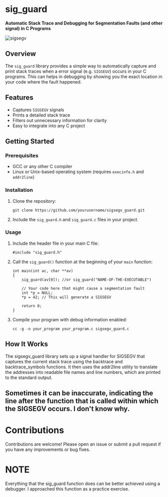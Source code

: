 # sig_guard

**Automatic Stack Trace and Debugging for Segmentation Faults (and other signal) in C Programs**

![sigsegv](https://github.com/user-attachments/assets/8e1a39c1-7a14-4b68-a255-ea8162a01813)


## Overview

The `sig_guard` library provides a simple way to automatically capture and print stack traces when a error signal (e.g. `SIGSEGV`) occurs in your C programs.
This can helps in debugging by showing you the exact location in your code where the fault happened.

## Features

- Captures `SIGSEGV` signals
- Prints a detailed stack trace
- Filters out unnecessary information for clarity
- Easy to integrate into any C project

## Getting Started

### Prerequisites

- GCC or any other C compiler
- Linux or Unix-based operating system (requires `execinfo.h` and `addr2line`)

### Installation

1. Clone the repository:
    ```
    git clone https://github.com/yourusername/sigsegv_guard.git
    ```

2. Include the `sig_guard.h` and `sig_guard.c` files in your project.

### Usage

1. Include the header file in your main C file:

    ```
    #include "sig_guard.h"
    ```

2. Call the `sig_guard()` function at the beginning of your `main` function:

    ```
    int main(int ac, char **av)
    {
        sig_guard(av[0]); //or sig_guard("NAME-OF-THE-EXECUTABLE")

        // Your code here that might cause a segmentation fault
        int *p = NULL;
        *p = 42; // This will generate a SIGSEGV

        return 0;
    }
    ```

3. Compile your program with debug information enabled:

    ```
    cc -g -o your_program your_program.c sigsegv_guard.c
    ```

## How It Works
The sigsegv_guard library sets up a signal handler for SIGSEGV that captures the current stack trace using the backtrace and backtrace_symbols functions.
It then uses the addr2line utility to translate the addresses into readable file names and line numbers, which are printed to the standard output.

## Sometimes it can be inaccurate, indicating the line after the function that is called within which the SIGSEGV occurs. I don't know why.

# Contributions
Contributions are welcome! Please open an issue or submit a pull request if you have any improvements or bug fixes.

# NOTE
Everything that the sig_guard function does can be better achieved using a debugger.
I approached this function as a practice exercise.
